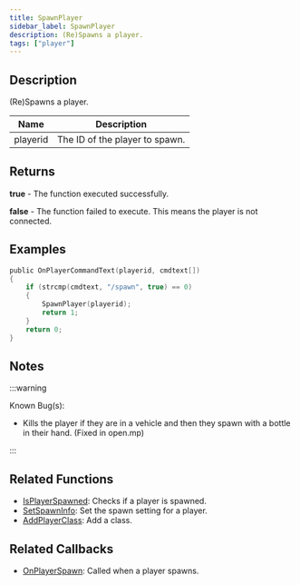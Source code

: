 ```yaml
---
title: SpawnPlayer
sidebar_label: SpawnPlayer
description: (Re)Spawns a player.
tags: ["player"]
---
```


## Description

(Re)Spawns a player.

| Name     | Description                    |
| -------- | ------------------------------ |
| playerid | The ID of the player to spawn. |

## Returns

**true** - The function executed successfully.

**false** - The function failed to execute. This means the player is not connected.

## Examples

```c
public OnPlayerCommandText(playerid, cmdtext[])
{
    if (strcmp(cmdtext, "/spawn", true) == 0)
    {
        SpawnPlayer(playerid);
        return 1;
    }
    return 0;
}
```

## Notes

:::warning

Known Bug(s):

- Kills the player if they are in a vehicle and then they spawn with a bottle in their hand. (Fixed in open.mp)

:::

## Related Functions

- [IsPlayerSpawned](IsPlayerSpawned): Checks if a player is spawned.
- [SetSpawnInfo](SetSpawnInfo): Set the spawn setting for a player.
- [AddPlayerClass](AddPlayerClass): Add a class.

## Related Callbacks

- [OnPlayerSpawn](../callbacks/OnPlayerSpawn): Called when a player spawns.
